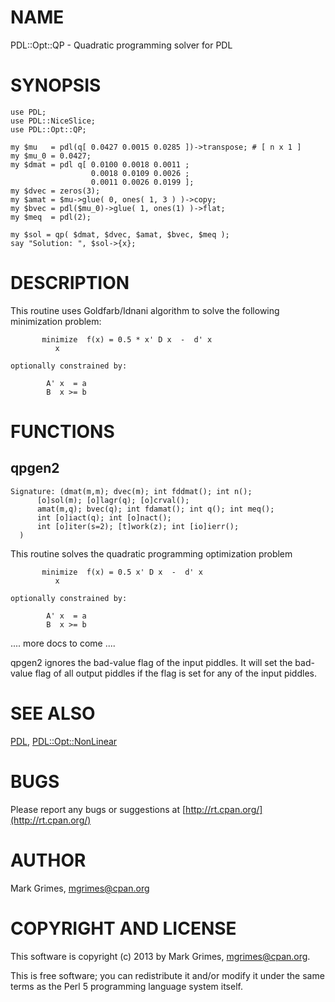 # NAME

PDL::Opt::QP - Quadratic programming solver for PDL

# SYNOPSIS

    use PDL;
    use PDL::NiceSlice;
    use PDL::Opt::QP;

    my $mu   = pdl(q[ 0.0427 0.0015 0.0285 ])->transpose; # [ n x 1 ]
    my $mu_0 = 0.0427;
    my $dmat = pdl q[ 0.0100 0.0018 0.0011 ;
                      0.0018 0.0109 0.0026 ;
                      0.0011 0.0026 0.0199 ];
    my $dvec = zeros(3);
    my $amat = $mu->glue( 0, ones( 1, 3 ) )->copy;
    my $bvec = pdl($mu_0)->glue( 1, ones(1) )->flat;
    my $meq  = pdl(2);

    my $sol = qp( $dmat, $dvec, $amat, $bvec, $meq );
    say "Solution: ", $sol->{x};

# DESCRIPTION

This routine uses Goldfarb/Idnani algorithm to solve the
following minimization problem:

           minimize  f(x) = 0.5 * x' D x  -  d' x
              x

    optionally constrained by:

            A' x  = a
            B  x >= b

# FUNCTIONS





## qpgen2

    Signature: (dmat(m,m); dvec(m); int fddmat(); int n();
          [o]sol(m); [o]lagr(q); [o]crval();
          amat(m,q); bvec(q); int fdamat(); int q(); int meq();
          int [o]iact(q); int [o]nact();
          int [o]iter(s=2); [t]work(z); int [io]ierr();
      )





This routine solves the quadratic programming optimization problem

           minimize  f(x) = 0.5 x' D x  -  d' x
              x

    optionally constrained by:

            A' x  = a
            B  x >= b



.... more docs to come ....



qpgen2 ignores the bad-value flag of the input piddles.
It will set the bad-value flag of all output piddles if the flag is set for any of the input piddles.



# SEE ALSO

[PDL](http://search.cpan.org/perldoc?PDL), [PDL::Opt::NonLinear](http://search.cpan.org/perldoc?PDL::Opt::NonLinear)

# BUGS

Please report any bugs or suggestions at [http://rt.cpan.org/](http://rt.cpan.org/)

# AUTHOR

Mark Grimes, <mgrimes@cpan.org>

# COPYRIGHT AND LICENSE

This software is copyright (c) 2013 by Mark Grimes, <mgrimes@cpan.org>.

This is free software; you can redistribute it and/or modify it under
the same terms as the Perl 5 programming language system itself.
